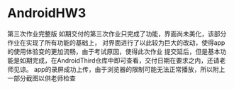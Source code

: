 # AndroidHW3
第三次作业完整版
如期交付的第三次作业只完成了功能，界面尚未美化，该部分作业在实现了所有功能的基础上，
对界面进行了以此较为巨大的改动，使得app的使用体验变的更加流畅，由于考试原因，使得此次作业
提交延后，但是基本功能是如期完成，在AndroidThird仓库中即可查看，交付日期在要求之内，还请老师见谅。
app的录屏成功上传，由于浏览器的限制可能无法正常播放，所以附上一部分截图以供老师检查
